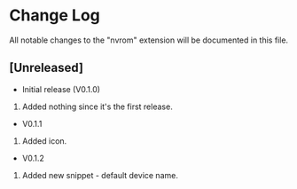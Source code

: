 # Change Log

All notable changes to the "nvrom" extension will be documented in this file.

## [Unreleased]

- Initial release (V0.1.0)  
1. Added nothing since it's the first release.
- V0.1.1  
1. Added icon.  
- V0.1.2  
1. Added new snippet - default device name.